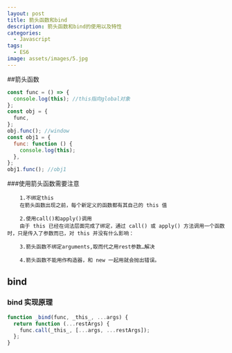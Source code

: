 ```yaml
---
layout: post
title: 箭头函数和bind
description: 箭头函数和bind的使用以及特性
categories:
  - Javascript
tags:
  - ES6
image: assets/images/5.jpg
---
```


##箭头函数

```javascript
const func = () => {
  console.log(this); //this指向global对象
};
const obj = {
  func,
};
obj.func(); //window
const obj1 = {
  func: function () {
    console.log(this);
  },
};
obj1.func(); //obj1
```

###使用箭头函数需要注意

        1.不绑定this
        在箭头函数出现之前，每个新定义的函数都有其自己的 this 值

        2.使用call()和apply()调用
        由于 this 已经在词法层面完成了绑定，通过 call() 或 apply() 方法调用一个函数时，只是传入了参数而已，对 this 并没有什么影响：

        3.箭头函数不绑定arguments,取而代之用rest参数…解决

        4.箭头函数不能用作构造器，和 new 一起用就会抛出错误。

## bind

### bind 实现原理

```javascript
function _bind(func, _this_, ...args) {
  return function (...restArgs) {
    func.call(_this_, [...args, ...restArgs]);
  };
}
```
